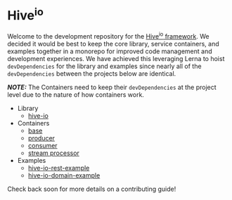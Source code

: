 # Hive<sup>io</sup>

Welcome to the development repository for the [Hive<sup>io</sup> framework](https://hiveframework.io/). We decided it would be best to keep the core library, service containers, and examples together in a monorepo for improved code management and development experiences. We have achieved this leveraging Lerna to hoist `devDependencies` for the library and examples since nearly all of the `devDependencies` between the projects below are identical.

***NOTE:*** The Containers need to keep their `devDependencies` at the project level due to the nature of how containers work.

* Library
    * [hive-io](./packages/hive-js)
* Containers
    * [base](./containers/hive-base-js)
    * [producer](./containers/hive-producer-js)
    * [consumer](./containers/hive-consumer-js)
    * [stream processor](./containers/hive-js)
* Examples
    * [hive-io-rest-example](./packages/hive-js-rest-example)
    * [hive-io-domain-example](./packages/hive-js-domain-example)

Check back soon for more details on a contributing guide!
